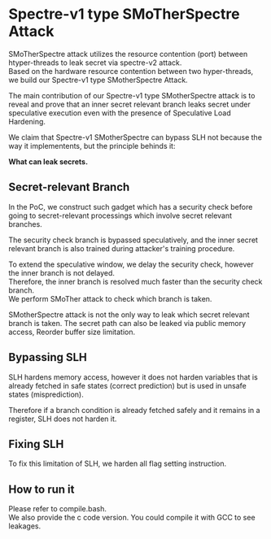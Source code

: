 # Spectre-v1 type SMoTherSpectre Attack
SMoTherSpectre attack utilizes the resource contention (port) between htyper-threads to leak secret via spectre-v2 attack.  
Based on the hardware resource contention between two hyper-threads, we build our Spectre-v1 type SMotherSpectre Attack.  

The main contribution of our Spectre-v1 type SMotherSpectre attack is to reveal and prove that an inner secret relevant branch leaks secret under speculative execution even with the presence of Speculative Load Hardening.  

We claim that Spectre-v1 SMotherSpectre can bypass SLH not because the way it implementents, but the principle behinds it: 

**What can leak secrets.**


## Secret-relevant Branch
In the PoC, we construct such gadget which has a security check before going to secret-relevant processings which involve secret relevant branches.

The security check branch is bypassed speculatively, and the inner secret relevant branch is also trained during attacker's training procedure.

To extend the speculative window, we delay the security check, however the inner branch is not delayed.  
Therefore, the inner branch is resolved much faster than the security check branch.  
We perform SMoTher attack to check which branch is taken.  

SMotherSpectre attack is not the only way to leak which secret relevant branch is taken. The secret path can also be leaked via public memory access, Reorder buffer size limitation.

## Bypassing SLH
SLH hardens memory access, however it does not harden variables that is already fetched in safe states (correct prediction) but is used in unsafe states (misprediction).

Therefore if a branch condition is already fetched safely and it remains in a register, SLH does not harden it.

## Fixing SLH
To fix this limitation of SLH, we harden all flag setting instruction.

## How to run it
Please refer to compile.bash.  
We also provide the c code version. You could compile it with GCC to see leakages.

